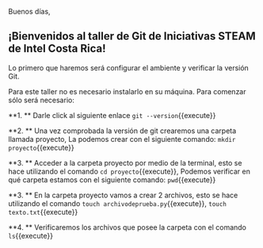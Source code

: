 Buenos días, 

## ¡Bienvenidos al taller de Git de Iniciativas STEAM de Intel Costa Rica!



Lo primero que haremos será configurar el ambiente y verificar la versión Git.

Para este taller no es necesario instalarlo en su máquina. Para comenzar sólo será necesario:

**1. ** Darle click al siguiente enlace `git --version`{{execute}}

**2. **  Una vez comprobada la versión de git crearemos una carpeta llamada proyecto, La podemos crear con el siguiente comando: `mkdir proyecto`{{execute}}

**3. ** Acceder a la carpeta proyecto por medio de la terminal, esto se hace utilizando el comando  `cd proyecto`{{execute}}, Podemos verificar en qué carpeta estamos con el siguiente comando: `pwd`{{execute}}

**3. ** En la carpeta proyecto vamos a crear 2 archivos, esto se hace utilizando el comando `touch archivodeprueba.py`{{execute}}, `touch texto.txt`{{execute}}

**4. ** Verificaremos los archivos que posee la carpeta con el comando `ls`{{execute}}


